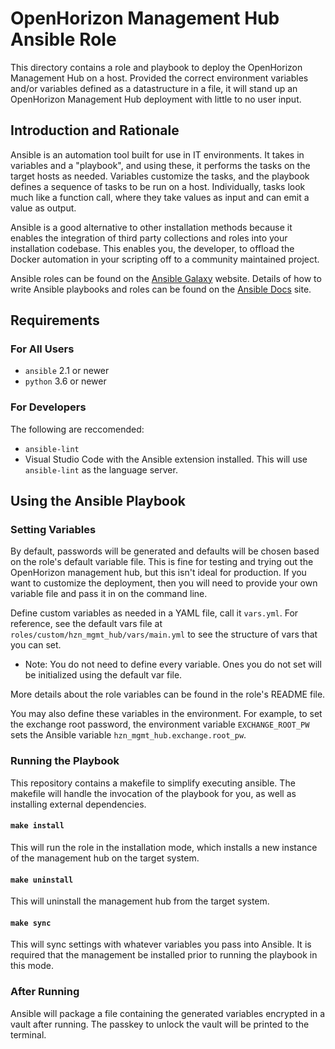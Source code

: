 OpenHorizon Management Hub Ansible Role
=======================================

This directory contains a role and playbook to deploy the OpenHorizon Management Hub on a host.
Provided the correct environment variables and/or variables defined as a datastructure in a file,
it will stand up an OpenHorizon Management Hub deployment with little to no user input.

Introduction and Rationale
---------

Ansible is an automation tool built for use in IT environments.
It takes in variables and a "playbook", and using these, it performs the tasks on the
target hosts as needed. Variables customize the tasks, and the playbook defines a
sequence of tasks to be run on a host. Individually, tasks look much like 
a function call, where they take values as input and can emit a value as output.

Ansible is a good alternative to other installation methods because it enables the
integration of third party collections and roles into your installation codebase.
This enables you, the developer, to offload the Docker automation in your scripting
off to a community maintained project.

Ansible roles can be found on the [Ansible Galaxy](https://galaxy.ansible.com/) website.
Details of how to write Ansible playbooks and roles can be found on the
[Ansible Docs](https://docs.ansible.com/ansible/latest/index.html) site.


Requirements
------------

### For All Users

 - `ansible` 2.1 or newer
 - `python` 3.6 or newer

### For Developers

The following are reccomended:
 - `ansible-lint`
 - Visual Studio Code with the Ansible extension installed. This will use `ansible-lint` as the language server.

Using the Ansible Playbook
--------------------------

### Setting Variables

By default, passwords will be generated and defaults will be chosen based on the role's default variable file.
This is fine for testing and trying out the OpenHorizon management hub, but this isn't ideal for production.
If you want to customize the deployment, then you will need to provide your own variable file and pass it in on the command line.

Define custom variables as needed in a YAML file, call it `vars.yml`. 
For reference, see the default vars file at `roles/custom/hzn_mgmt_hub/vars/main.yml` to see the structure of vars that you can set.
 - Note: You do not need to define every variable. Ones you do not set will be initialized using the default var file.

More details about the role variables can be found in the role's README file.

You may also define these variables in the environment.
For example, to set the exchange root password, the environment variable `EXCHANGE_ROOT_PW` sets the Ansible variable `hzn_mgmt_hub.exchange.root_pw`.

### Running the Playbook

This repository contains a makefile to simplify executing ansible.
The makefile will handle the invocation of the playbook for you, as well as installing external dependencies.

#### `make install`

This will run the role in the installation mode, which installs a new instance of the management hub on the target system.

#### `make uninstall`

This will uninstall the management hub from the target system.

#### `make sync`

This will sync settings with whatever variables you pass into Ansible.
It is required that the management be installed prior to running the playbook in this mode.

### After Running

Ansible will package a file containing the generated variables encrypted in a vault after running.
The passkey to unlock the vault will be printed to the terminal.